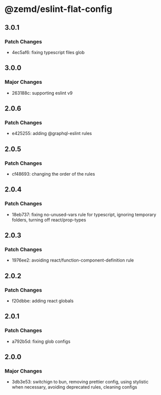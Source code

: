 # @zemd/eslint-flat-config

## 3.0.1

### Patch Changes

- 4ec5af6: fixing typescript files glob

## 3.0.0

### Major Changes

- 263188c: supporting eslint v9

## 2.0.6

### Patch Changes

- e425255: adding @graphql-eslint rules

## 2.0.5

### Patch Changes

- cf48693: changing the order of the rules

## 2.0.4

### Patch Changes

- 18eb737: fixing no-unused-vars rule for typescript, ignoring temporary folders, turning off react/prop-types

## 2.0.3

### Patch Changes

- 1976ee2: avoiding react/function-component-definition rule

## 2.0.2

### Patch Changes

- f20dbbe: adding react globals

## 2.0.1

### Patch Changes

- a792b5d: fixing glob configs

## 2.0.0

### Major Changes

- 3db3e53: switchign to bun, removing prettier config, using stylistic when necessary, avoiding deprecated rules, cleaning configs
